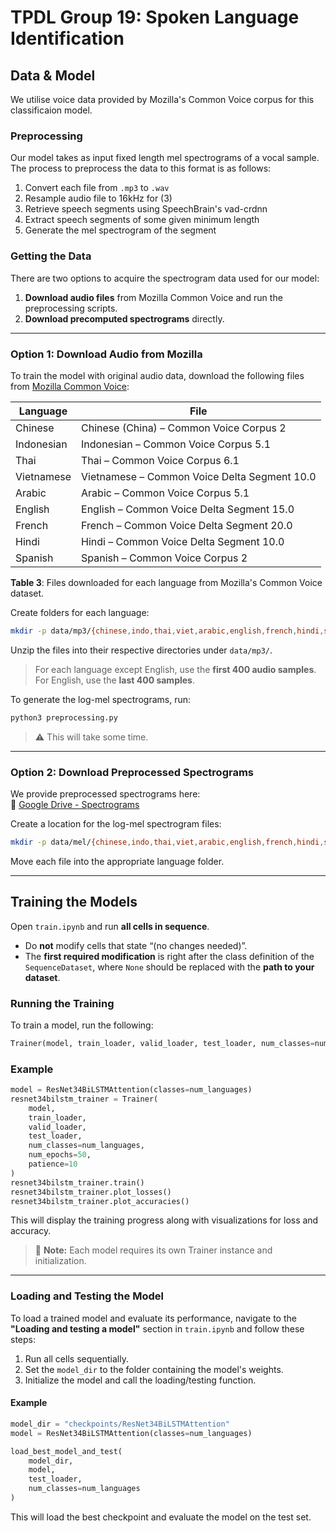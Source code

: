 # TPDL Group 19: Spoken Language Identification

## Data & Model

We utilise voice data provided by Mozilla's Common Voice corpus for this classificaion model.

### Preprocessing

Our model takes as input fixed length mel spectrograms of a vocal sample. The process to preprocess the data to this format is as follows:

 1. Convert each file from `.mp3` to `.wav`
 2. Resample audio file to 16kHz for (3)
 3. Retrieve speech segments using SpeechBrain's vad-crdnn
 4. Extract speech segments of some given minimum length
 5. Generate the mel spectrogram of the segment


### Getting the Data

There are two options to acquire the spectrogram data used for our model:

1. **Download audio files** from Mozilla Common Voice and run the preprocessing scripts.
2. **Download precomputed spectrograms** directly.

---

### Option 1: Download Audio from Mozilla

To train the model with original audio data, download the following files from [Mozilla Common Voice](https://commonvoice.mozilla.org/en/datasets):

| Language    | File                                               |
|-------------|----------------------------------------------------|
| Chinese     | Chinese (China) – Common Voice Corpus 2            |
| Indonesian  | Indonesian – Common Voice Corpus 5.1               |
| Thai        | Thai – Common Voice Corpus 6.1                     |
| Vietnamese  | Vietnamese – Common Voice Delta Segment 10.0       |
| Arabic      | Arabic – Common Voice Corpus 5.1                   |
| English     | English – Common Voice Delta Segment 15.0         |
| French      | French – Common Voice Delta Segment 20.0          |
| Hindi       | Hindi – Common Voice Delta Segment 10.0           |
| Spanish     | Spanish – Common Voice Corpus 2                    |

**Table 3**: Files downloaded for each language from Mozilla's Common Voice dataset.

Create folders for each language:

```bash
mkdir -p data/mp3/{chinese,indo,thai,viet,arabic,english,french,hindi,spanish}
```

Unzip the files into their respective directories under `data/mp3/`.

> For each language except English, use the **first 400 audio samples**. For English, use the **last 400 samples**.

To generate the log-mel spectrograms, run:

```bash
python3 preprocessing.py
```

> ⚠️ This will take some time.

---

### Option 2: Download Preprocessed Spectrograms

We provide preprocessed spectrograms here:  
🔗 [Google Drive - Spectrograms](https://drive.google.com/drive/folders/1kTJOxuvR3wXVKE_1nKetCILjwRyUGGZY)

Create a location for the log-mel spectrogram files:

```bash
mkdir -p data/mel/{chinese,indo,thai,viet,arabic,english,french,hindi,spanish}
```

Move each file into the appropriate language folder.

---

## Training the Models

Open `train.ipynb` and run **all cells in sequence**.

- Do **not** modify cells that state “(no changes needed)”.
- The **first required modification** is right after the class definition of the `SequenceDataset`, where `None` should be replaced with the **path to your dataset**.

### Running the Training

To train a model, run the following:

```python
Trainer(model, train_loader, valid_loader, test_loader, num_classes=num_languages).train()
```

### Example

```python
model = ResNet34BiLSTMAttention(classes=num_languages)
resnet34bilstm_trainer = Trainer(
    model,
    train_loader,
    valid_loader,
    test_loader,
    num_classes=num_languages,
    num_epochs=50,
    patience=10
)
resnet34bilstm_trainer.train()
resnet34bilstm_trainer.plot_losses()
resnet34bilstm_trainer.plot_accuracies()
```

This will display the training progress along with visualizations for loss and accuracy.

> 🔁 **Note:** Each model requires its own Trainer instance and initialization.

---

### Loading and Testing the Model

To load a trained model and evaluate its performance, navigate to the **"Loading and testing a model"** section in `train.ipynb` and follow these steps:

1. Run all cells sequentially.
2. Set the `model_dir` to the folder containing the model's weights.
3. Initialize the model and call the loading/testing function.

#### Example

```python
model_dir = "checkpoints/ResNet34BiLSTMAttention"
model = ResNet34BiLSTMAttention(classes=num_languages)

load_best_model_and_test(
    model_dir,
    model,
    test_loader,
    num_classes=num_languages
)
```

This will load the best checkpoint and evaluate the model on the test set.
